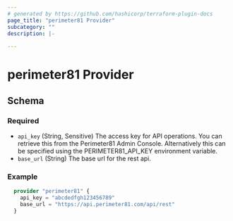 ```yaml
---
# generated by https://github.com/hashicorp/terraform-plugin-docs
page_title: "perimeter81 Provider"
subcategory: ""
description: |-
  
---
```


# perimeter81 Provider

<!-- schema generated by tfplugindocs -->
## Schema

### Required

- `api_key` (String, Sensitive) The access key for API operations. You can retrieve this from the Perimeter81 Admin Console. Alternatively this can be specified using the PERIMETER81_API_KEY environment variable.
- `base_url` (String) The base url for the rest api.

### Example

```terraform
  provider "perimeter81" {
    api_key = "abcdedfgh123456789"
    base_url = "https://api.perimeter81.com/api/rest"
  }
```

